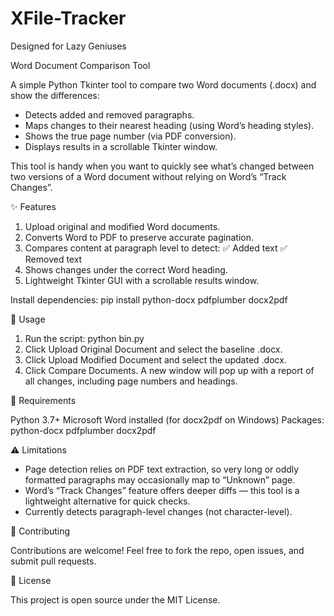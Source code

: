 # XFile-Tracker
Designed for Lazy Geniuses

Word Document Comparison Tool

A simple Python Tkinter tool to compare two Word documents (.docx) and show the differences:

- Detects added and removed paragraphs.
- Maps changes to their nearest heading (using Word’s heading styles).
- Shows the true page number (via PDF conversion).
- Displays results in a scrollable Tkinter window.

This tool is handy when you want to quickly see what’s changed between two versions of a Word document without relying on Word’s “Track Changes”.

✨ Features

1. Upload original and modified Word documents.
2. Converts Word to PDF to preserve accurate pagination.
3. Compares content at paragraph level to detect:
    ✅ Added text
    ✅ Removed text
4. Shows changes under the correct Word heading.
5. Lightweight Tkinter GUI with a scrollable results window.



Install dependencies:
pip install python-docx pdfplumber docx2pdf

🚀 Usage

1. Run the script:
python bin.py
2. Click Upload Original Document and select the baseline .docx.
3. Click Upload Modified Document and select the updated .docx.
4. Click Compare Documents.
A new window will pop up with a report of all changes, including page numbers and headings.


📝 Requirements

Python 3.7+
Microsoft Word installed (for docx2pdf on Windows)
Packages:
python-docx
pdfplumber
docx2pdf

⚠️ Limitations

- Page detection relies on PDF text extraction, so very long or oddly formatted paragraphs may occasionally map to “Unknown” page.
- Word’s “Track Changes” feature offers deeper diffs — this tool is a lightweight alternative for quick checks.
- Currently detects paragraph-level changes (not character-level).


🤝 Contributing

Contributions are welcome! Feel free to fork the repo, open issues, and submit pull requests.

📜 License

This project is open source under the MIT License.
